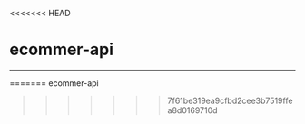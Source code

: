 <<<<<<< HEAD
# ecommer-api
----

=======
ecommer-api
>>>>>>> 7f61be319ea9cfbd2cee3b7519ffea8d0169710d
